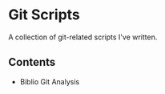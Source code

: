 # Git Scripts

A collection of git-related scripts I've written.

## Contents

- Biblio Git Analysis
